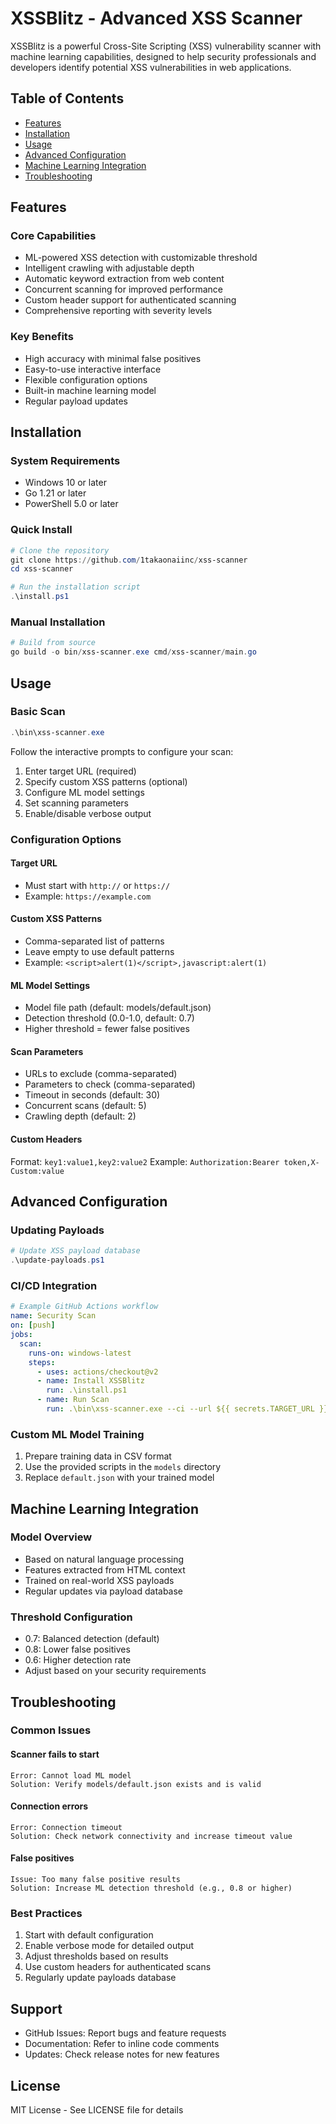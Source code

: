 # XSSBlitz - Advanced XSS Scanner

XSSBlitz is a powerful Cross-Site Scripting (XSS) vulnerability scanner with machine learning capabilities, designed to help security professionals and developers identify potential XSS vulnerabilities in web applications.

## Table of Contents
- [Features](#features)
- [Installation](#installation)
- [Usage](#usage)
- [Advanced Configuration](#advanced-configuration)
- [Machine Learning Integration](#machine-learning-integration)
- [Troubleshooting](#troubleshooting)

## Features

### Core Capabilities
- ML-powered XSS detection with customizable threshold
- Intelligent crawling with adjustable depth
- Automatic keyword extraction from web content
- Concurrent scanning for improved performance
- Custom header support for authenticated scanning
- Comprehensive reporting with severity levels

### Key Benefits
- High accuracy with minimal false positives
- Easy-to-use interactive interface
- Flexible configuration options
- Built-in machine learning model
- Regular payload updates

## Installation

### System Requirements
- Windows 10 or later
- Go 1.21 or later
- PowerShell 5.0 or later

### Quick Install
```powershell
# Clone the repository
git clone https://github.com/1takaonaiinc/xss-scanner
cd xss-scanner

# Run the installation script
.\install.ps1
```

### Manual Installation
```powershell
# Build from source
go build -o bin/xss-scanner.exe cmd/xss-scanner/main.go
```

## Usage

### Basic Scan
```powershell
.\bin\xss-scanner.exe
```
Follow the interactive prompts to configure your scan:

1. Enter target URL (required)
2. Specify custom XSS patterns (optional)
3. Configure ML model settings
4. Set scanning parameters
5. Enable/disable verbose output

### Configuration Options

#### Target URL
- Must start with `http://` or `https://`
- Example: `https://example.com`

#### Custom XSS Patterns
- Comma-separated list of patterns
- Leave empty to use default patterns
- Example: `<script>alert(1)</script>,javascript:alert(1)`

#### ML Model Settings
- Model file path (default: models/default.json)
- Detection threshold (0.0-1.0, default: 0.7)
- Higher threshold = fewer false positives

#### Scan Parameters
- URLs to exclude (comma-separated)
- Parameters to check (comma-separated)
- Timeout in seconds (default: 30)
- Concurrent scans (default: 5)
- Crawling depth (default: 2)

#### Custom Headers
Format: `key1:value1,key2:value2`
Example: `Authorization:Bearer token,X-Custom:value`

## Advanced Configuration

### Updating Payloads
```powershell
# Update XSS payload database
.\update-payloads.ps1
```

### CI/CD Integration
```yaml
# Example GitHub Actions workflow
name: Security Scan
on: [push]
jobs:
  scan:
    runs-on: windows-latest
    steps:
      - uses: actions/checkout@v2
      - name: Install XSSBlitz
        run: .\install.ps1
      - name: Run Scan
        run: .\bin\xss-scanner.exe --ci --url ${{ secrets.TARGET_URL }}
```

### Custom ML Model Training
1. Prepare training data in CSV format
2. Use the provided scripts in the `models` directory
3. Replace `default.json` with your trained model

## Machine Learning Integration

### Model Overview
- Based on natural language processing
- Features extracted from HTML context
- Trained on real-world XSS payloads
- Regular updates via payload database

### Threshold Configuration
- 0.7: Balanced detection (default)
- 0.8: Lower false positives
- 0.6: Higher detection rate
- Adjust based on your security requirements

## Troubleshooting

### Common Issues

#### Scanner fails to start
```
Error: Cannot load ML model
Solution: Verify models/default.json exists and is valid
```

#### Connection errors
```
Error: Connection timeout
Solution: Check network connectivity and increase timeout value
```

#### False positives
```
Issue: Too many false positive results
Solution: Increase ML detection threshold (e.g., 0.8 or higher)
```

### Best Practices
1. Start with default configuration
2. Enable verbose mode for detailed output
3. Adjust thresholds based on results
4. Use custom headers for authenticated scans
5. Regularly update payloads database

## Support

- GitHub Issues: Report bugs and feature requests
- Documentation: Refer to inline code comments
- Updates: Check release notes for new features

## License
MIT License - See LICENSE file for details
